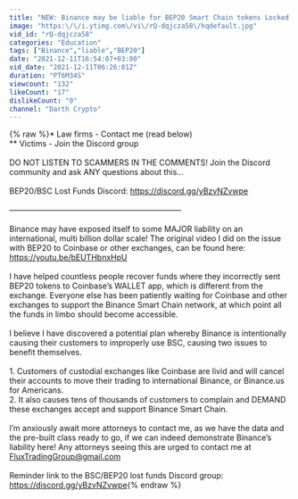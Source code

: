 ```yaml
---
title: "NEW: Binance may be liable for BEP20 Smart Chain tokens Locked in Coinbase, BIG Potential Lawsuit!"
image: "https:\/\/i.ytimg.com\/vi\/rQ-dqjcza58\/hqdefault.jpg"
vid_id: "rQ-dqjcza58"
categories: "Education"
tags: ["Binance","liable","BEP20"]
date: "2021-12-11T16:54:07+03:00"
vid_date: "2021-12-11T06:26:01Z"
duration: "PT6M34S"
viewcount: "132"
likeCount: "17"
dislikeCount: "0"
channel: "Darth Crypto"
---
```

{% raw %}* Law firms - Contact me (read below)<br />** Victims - Join the Discord group<br /><br />DO NOT LISTEN TO SCAMMERS IN THE COMMENTS! Join the Discord community and ask ANY questions about this...<br /><br />BEP20/BSC Lost Funds Discord: <a rel="nofollow" target="blank" href="https://discord.gg/yBzvNZvwpe">https://discord.gg/yBzvNZvwpe</a><br /><br />——————————————————————<br /><br />Binance may have exposed itself to some MAJOR liability on an international, multi billion dollar scale! The original video I did on the issue with BEP20 to Coinbase or other exchanges, can be found here: <a rel="nofollow" target="blank" href="https://youtu.be/bEUTHbnxHpU">https://youtu.be/bEUTHbnxHpU</a><br /><br />I have helped countless people recover funds where they incorrectly sent BEP20 tokens to Coinbase’s WALLET app, which is different from the exchange. Everyone else has been patiently waiting for Coinbase and other exchanges to support the Binance Smart Chain network, at which point all the funds in limbo should become accessible.<br /><br />I believe I have discovered a potential plan whereby Binance is intentionally causing their customers to improperly use BSC, causing two issues to benefit themselves.<br /><br />1. Customers of custodial exchanges like Coinbase are livid and will cancel their accounts to move their trading to international Binance, or Binance.us for Americans.<br />2. It also causes tens of thousands of customers to complain and DEMAND these exchanges accept and support Binance Smart Chain.<br /><br />I’m anxiously await more attorneys to contact me, as we have the data and the pre-built class ready to go, if we can indeed demonstrate Binance’s liability here! Any attorneys seeing this are urged to contact me at FluxTradingGroup@gmail.com<br /><br />Reminder link to the BSC/BEP20 lost funds Discord group: <a rel="nofollow" target="blank" href="https://discord.gg/yBzvNZvwpe">https://discord.gg/yBzvNZvwpe</a>{% endraw %}
